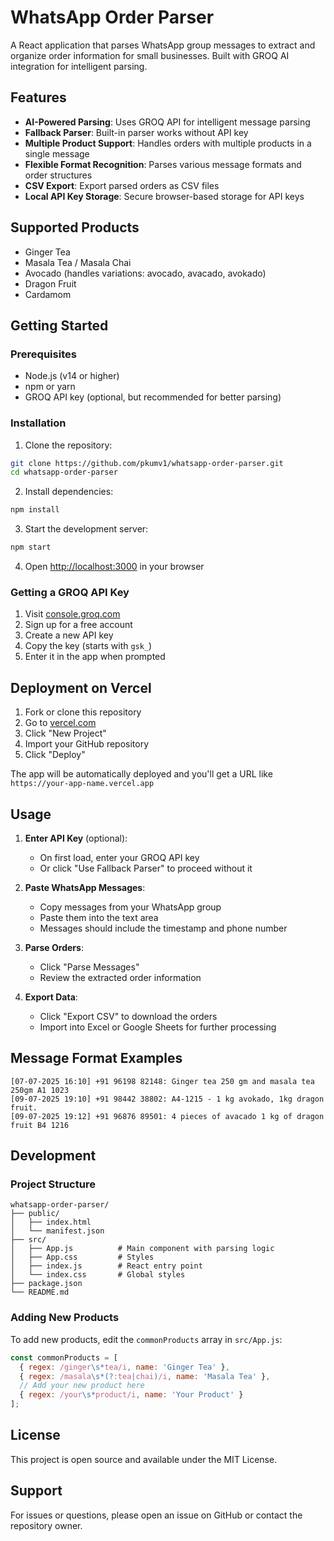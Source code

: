 # WhatsApp Order Parser

A React application that parses WhatsApp group messages to extract and organize order information for small businesses. Built with GROQ AI integration for intelligent parsing.

## Features

- **AI-Powered Parsing**: Uses GROQ API for intelligent message parsing
- **Fallback Parser**: Built-in parser works without API key
- **Multiple Product Support**: Handles orders with multiple products in a single message
- **Flexible Format Recognition**: Parses various message formats and order structures
- **CSV Export**: Export parsed orders as CSV files
- **Local API Key Storage**: Secure browser-based storage for API keys

## Supported Products

- Ginger Tea
- Masala Tea / Masala Chai
- Avocado (handles variations: avocado, avacado, avokado)
- Dragon Fruit
- Cardamom

## Getting Started

### Prerequisites

- Node.js (v14 or higher)
- npm or yarn
- GROQ API key (optional, but recommended for better parsing)

### Installation

1. Clone the repository:
```bash
git clone https://github.com/pkumv1/whatsapp-order-parser.git
cd whatsapp-order-parser
```

2. Install dependencies:
```bash
npm install
```

3. Start the development server:
```bash
npm start
```

4. Open [http://localhost:3000](http://localhost:3000) in your browser

### Getting a GROQ API Key

1. Visit [console.groq.com](https://console.groq.com)
2. Sign up for a free account
3. Create a new API key
4. Copy the key (starts with `gsk_`)
5. Enter it in the app when prompted

## Deployment on Vercel

1. Fork or clone this repository
2. Go to [vercel.com](https://vercel.com)
3. Click "New Project"
4. Import your GitHub repository
5. Click "Deploy"

The app will be automatically deployed and you'll get a URL like `https://your-app-name.vercel.app`

## Usage

1. **Enter API Key** (optional):
   - On first load, enter your GROQ API key
   - Or click "Use Fallback Parser" to proceed without it

2. **Paste WhatsApp Messages**:
   - Copy messages from your WhatsApp group
   - Paste them into the text area
   - Messages should include the timestamp and phone number

3. **Parse Orders**:
   - Click "Parse Messages"
   - Review the extracted order information

4. **Export Data**:
   - Click "Export CSV" to download the orders
   - Import into Excel or Google Sheets for further processing

## Message Format Examples

```
[07-07-2025 16:10] +91 96198 82148: Ginger tea 250 gm and masala tea 250gm A1 1023
[09-07-2025 19:10] +91 98442 38802: A4-1215 - 1 kg avokado, 1kg dragon fruit.
[09-07-2025 19:12] +91 96876 89501: 4 pieces of avacado 1 kg of dragon fruit B4 1216
```

## Development

### Project Structure

```
whatsapp-order-parser/
├── public/
│   ├── index.html
│   └── manifest.json
├── src/
│   ├── App.js          # Main component with parsing logic
│   ├── App.css         # Styles
│   ├── index.js        # React entry point
│   └── index.css       # Global styles
├── package.json
└── README.md
```

### Adding New Products

To add new products, edit the `commonProducts` array in `src/App.js`:

```javascript
const commonProducts = [
  { regex: /ginger\s*tea/i, name: 'Ginger Tea' },
  { regex: /masala\s*(?:tea|chai)/i, name: 'Masala Tea' },
  // Add your new product here
  { regex: /your\s*product/i, name: 'Your Product' }
];
```

## License

This project is open source and available under the MIT License.

## Support

For issues or questions, please open an issue on GitHub or contact the repository owner.